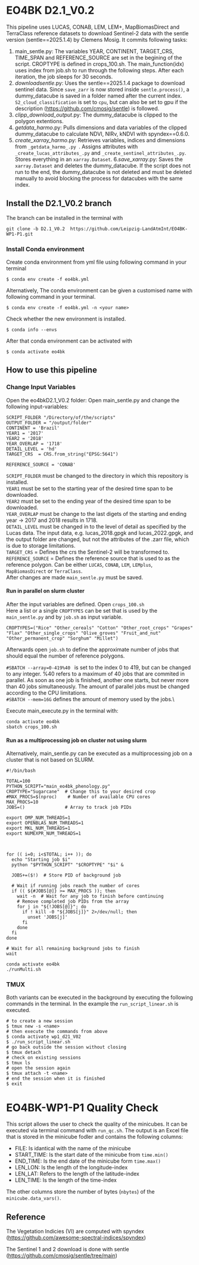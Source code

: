 # EO4BK D2.1_V0.2

This pipeline uses LUCAS, CONAB, LEM, LEM+, MapBiomasDirect and TerraClass reference datasets to download Sentinel-2 data with the sentle version (sentle==2025.1.4) by Clemens Mosig. 
It commits following tasks:
1. main_sentle.py: The variables YEAR, CONTINENT, TARGET_CRS, TIME_SPAN and REFERENCE_SOURCE are set in the begining of the script. CROPTYPE is defined in crops_100.sh. The main_function(idx) uses index from job.sh to run through the following steps. After each iteration, the job sleeps for 30 seconds.
2. _downloadsentle_.py: Uses the sentle==2025.1.4 package to download sentinel data. Since ```save_zarr``` is now stored inside ```sentle.process()```, a dummy_datacube is saved in a folder named after the current index. ```S2_cloud_classification``` is set to ```cpu```, but can also be set to gpu if the description (https://github.com/cmosig/sentle) is followed.
3. _clipp_download_output_.py: The dummy_datacube is clipped to the polygon extentions.
4. _getdata_harmo_.py: Pulls dimensions and data variables of the clipped dummy_datacube to calculate NDVI, NIRv, kNDVI with spyndex==0.6.0.
5. _create_xarray_harmo_.py: Retrieves variables, indices and dimensions from ```_getdata_harmo_.py ```. Assigns attributes with ```_create_lucas_attributes_.py``` and ```_create_sentinel_attributes_.py```. Stores everything in an ```xarray.Dataset```.
6._save_xarray_.py: Saves the ```xarray.Dataset``` and deletes the dummy_datacube. If the script does not run to the end, the dummy_datacube is not deleted and must be deleted manually to avoid blocking the process for datacubes with the same index.

## Install the D2.1_V0.2 branch

The branch can be installed in the terminal with
```
git clone -b D2.1_V0.2  https://github.com/Leipzig-LandAtmInt/EO4BK-WP1-P1.git
```

### Install Conda environment
Create conda environment from yml file using following command in your terminal
```
$ conda env create -f eo4bk.yml
```
Alternatively, The conda environment can be given a customised name with following command in your terminal. 
```
$ conda env create -f eo4bk.yml -n <your name>
```
Check whether the new environment is installed.
```
$ conda info --envs
```
After that conda environment can be activated with
```
$ conda activate eo4bk
```

## How to use this pipeline

### Change Input Variables
Open the eo4bkD2.1_V0.2 folder: 
Open main_sentle.py and change the following input-variables:
```
SCRIPT_FOLDER "/Directory/of/the/scripts"
OUTPUT_FOLDER = "/output/folder"
CONTINENT = 'Brazil'
YEAR1 = '2017'
YEAR2 = '2018'
YEAR_OVERLAP = '1718'
DETAIL_LEVEL = 'hd'
TARGET_CRS  = CRS.from_string("EPSG:5641")

REFERENCE_SOURCE = 'CONAB'
```
```SCRIPT_FOLDER``` must be changed to the directory in which this repository is installed. \
```YEAR1``` must be set to the starting year of the desired time span to be downloaded. \
```YEAR2``` must be set to the ending year of the desired time span to be downloaded. \
```YEAR_OVERLAP``` must be change to the last digets of the starting and ending year -> 2017 and 2018 results in 1718. \
```DETAIL_LEVEL``` must be changed in to the level of detail as specified by the Lucas data. The input data, e.g. lucas_2018.gpgk and lucas_2022.gpgk, and the output folder are changed, but not the attributes of the .zarr file, which is due to storage limitations.\
```TARGET_CRS```  = Defines the crs the Sentinel-2 will be transformed to. \
```REFERENCE_SOURCE``` = Defines the reference source that is used to as the reference polygon. Can be either ```LUCAS```, ```CONAB```, ```LEM```, ```LEMplus```, ```MapBiomasDirect``` or ```TerraClass```.\
After changes are made ```main_sentle.py``` must be saved. 



#### Run in parallel on slurm cluster

After the input variables are defined. Open ```crops_100.sh```\
Here a list or a single ```CROPTYPES``` can be set that is used by the ```main_sentle.py``` and by ```job.sh``` as input variable.
```
CROPTYPES=("Rice" "Other_cereals" "Cotton" "Other_root_crops" "Grapes" "Flax" "Other_single_crops" "Olive_groves" "Fruit_and_nut" "Other_permanent_crop" "Sorghum" "Millet")
```
Afterwards open ```job.sh``` to define the approximate number of jobs that should equal the number of reference polygons. 

```#SBATCH --array=0-419%40 ``` is set to the index 0 to 419, but can be changed to any integer. %40 refers to a maximum of 40 jobs that are commited in parallel. As soon as one job is finished, another one starts, but never more than 40 jobs simultaneously. The amount of parallel jobs must be changed according to the CPU limitations.\
```#SBATCH --mem=16G``` defines the amount of memory used by the jobs.\

Execute main_execute.py in the terminal with:
```
conda activate eo4bk
sbatch crops_100.sh
```

#### Run as a multiprocessing job on cluster not using slurm
Alternatively, main_sentle.py can be executed as a multiprocessing job on a cluster that is not based on SLURM.
```
#!/bin/bash

TOTAL=100
PYTHON_SCRIPT="main_eo4bk_phenology.py"
CROPTYPE="Sugarcane"  # Change this to your desired crop
#MAX_PROCS=$(nproc)    # Number of available CPU cores
MAX_PROCS=10 
JOBS=()               # Array to track job PIDs

export OMP_NUM_THREADS=1
export OPENBLAS_NUM_THREADS=1
export MKL_NUM_THREADS=1
export NUMEXPR_NUM_THREADS=1



for (( i=0; i<$TOTAL; i++ )); do
  echo "Starting job $i"
  python "$PYTHON_SCRIPT" "$CROPTYPE" "$i" &

  JOBS+=($!)  # Store PID of background job

  # Wait if running jobs reach the number of cores
  if (( ${#JOBS[@]} >= MAX_PROCS )); then
    wait -n  # Wait for any job to finish before continuing
    # Remove completed job PIDs from the array
    for j in "${!JOBS[@]}"; do
      if ! kill -0 "${JOBS[j]}" 2>/dev/null; then
        unset 'JOBS[j]'
      fi
    done
  fi
done

# Wait for all remaining background jobs to finish
wait
```

```
conda activate eo4bk
./runMulti.sh
```
### TMUX
Both variants can be executed in the background by executing the following commands in the terminal. In the example the ```run_script_linear.sh``` is executed. 

```
# to create a new session
$ tmux new -s <name>
# then execute the commands from above
$ conda activate wp1_d21_V02
$ ./run_script_linear.sh
# go back outside the session without closing
$ tmux detach
# check on existing sessions
$ tmux ls 
# open the session again
$ tmux attach -t <name>
# end the session when it is finished
$ exit 
```

# EO4BK-WP1-P1 Quality Check

This script allows the user to check the quality of the minicubes. It can be executed via terminal command with ```run_qc.sh```. The output is an Excel file that is stored in the minicube fodler and contains the following columns:
- FILE: Is idantical with the name of the minicube
- START_TIME: Is the start date of the minicube from ```time.min()```
- END_TIME: Is the end date of the minicube form ```time.max()```
- LEN_LON: Is the length of the longitude-index
- LEN_LAT: Refers to the length of the latitude-index
- LEN_TIME: Is the length of the time-index 

The other columns store the number of bytes (```nbytes```) of the ```minicube.data_vars()```.

## Reference

The Vegetation Indicies (VI) are computed with spyndex (https://github.com/awesome-spectral-indices/spyndex)

The Sentinel 1 and 2 download is done with sentle (https://github.com/cmosig/sentle/tree/main)
